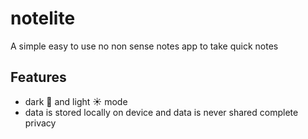 # notelite

A simple easy to use no non sense notes app to take quick notes

## Features

- dark 🌙 and light ☀️ mode 
- data is stored locally on device and data is never shared complete privacy